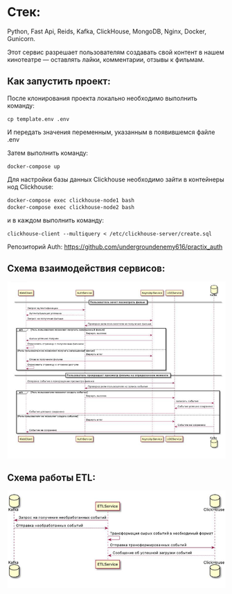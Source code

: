 # Стек:
Python, Fast Api, Reids, Kafka, ClickHouse, MongoDB, Nginx, Docker, Gunicorn.

Этот сервис разрешает пользователям создавать свой контент в нашем кинотеатре — оставлять лайки, комментарии, отзывы к фильмам. 

## Как запустить проект:

После клонирования проекта локально необходимо выполнить команду:
```
cp template.env .env
```
И передать значения переменным, указанным в появившемся файле .env

Затем выполнить команду:
```
docker-compose up
```

Для настройки базы данных Clickhouse необходимо зайти в контейнеры нод Clickhouse:
```
docker-compose exec clickhouse-node1 bash
docker-compose exec clickhouse-node2 bash
```
и в каждом выполнить команду:
```
clickhouse-client --multiquery < /etc/clickhouse-server/create.sql
```

Репозиторий Auth:
https://github.com/undergroundenemy616/practix_auth

## Схема взаимодействия сервисов:
![Image alt](https://github.com/KonstantinChernov/practix_ugc/blob/master/scheme.jpg)

## Cхема работы ETL:
![Image alt](https://github.com/KonstantinChernov/practix_ugc/blob/master/scheme2.jpg)
